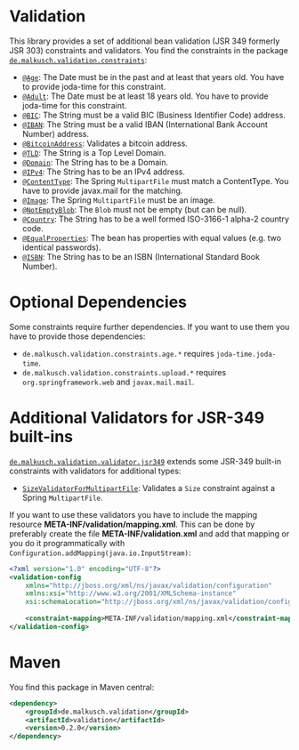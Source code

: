 # Validation
This library provides a set of additional bean validation (JSR 349 formerly JSR 303) constraints and validators.
You find the constraints in the package
[`de.malkusch.validation.constraints`](http://malkusch.github.io/validation/apidocs/de/malkusch/validation/constraints/package-summary.html):

* [`@Age`](http://malkusch.github.io/validation/apidocs/de/malkusch/validation/constraints/age/Age.html): The Date must be in the past and at least that years old. You have to provide joda-time for this constraint.
* [`@Adult`](http://malkusch.github.io/validation/apidocs/de/malkusch/validation/constraints/age/Adult.html): The Date must be at least 18 years old. You have to provide joda-time for this constraint.
* [`@BIC`](http://malkusch.github.io/validation/apidocs/de/malkusch/validation/constraints/banking/BIC.html): The String must be a valid BIC (Business Identifier Code) address.
* [`@IBAN`](http://malkusch.github.io/validation/apidocs/de/malkusch/validation/constraints/banking/IBAN.html): The String must be a valid IBAN (International Bank Account Number) address.
* [`@BitcoinAddress`](http://malkusch.github.io/validation/apidocs/de/malkusch/validation/constraints/banking/BitcoinAddress.html): Validates a bitcoin address.
* [`@TLD`](http://malkusch.github.io/validation/apidocs/de/malkusch/validation/constraints/net/TLD.html): The String is a Top Level Domain.
* [`@Domain`](http://malkusch.github.io/validation/apidocs/de/malkusch/validation/constraints/net/Domain.html): The String has to be a Domain.
* [`@IPv4`](http://malkusch.github.io/validation/apidocs/de/malkusch/validation/constraints/net/IPv4.html): The String has to be an IPv4 address.
* [`@ContentType`](http://malkusch.github.io/validation/apidocs/de/malkusch/validation/constraints/upload/ContentType.html): The Spring `MultipartFile` must match a ContentType. You have to provide javax.mail for the matching.
* [`@Image`](http://malkusch.github.io/validation/apidocs/de/malkusch/validation/constraints/upload/Image.html): The Spring `MultipartFile` must be an image.
* [`@NotEmptyBlob`](http://malkusch.github.io/validation/apidocs/de/malkusch/validation/constraints/upload/NotEmptyBlob.html): The `Blob` must not be empty (but can be null).
* [`@Country`](http://malkusch.github.io/validation/apidocs/de/malkusch/validation/constraints/Country.html): The String has to be a well formed ISO-3166-1 alpha-2 country code.
* [`@EqualProperties`](http://malkusch.github.io/validation/apidocs/de/malkusch/validation/constraints/EqualProperties.html): The bean has properties with equal values (e.g. two identical passwords).
* [`@ISBN`](http://malkusch.github.io/validation/apidocs/de/malkusch/validation/constraints/ISBN.html): The String has to be an ISBN (International Standard Book Number).

# Optional Dependencies
Some constraints require further dependencies. If you want to use them you
have to provide those dependencies:

* `de.malkusch.validation.constraints.age.*` requires `joda-time.joda-time`.
* `de.malkusch.validation.constraints.upload.*` requires `org.springframework.web` and `javax.mail.mail`.

# Additional Validators for JSR-349 built-ins
[`de.malkusch.validation.validator.jsr349`](http://malkusch.github.io/validation/apidocs/de/malkusch/validation/validator/jsr349/package-summary.html)
extends some JSR-349 built-in constraints with validators for additional types:

* [`SizeValidatorForMultipartFile`](http://malkusch.github.io/validation/apidocs/de/malkusch/validation/validator/jsr349/size/SizeValidatorForMultipartFile.html): Validates a `Size` constraint against a Spring `MultipartFile`.

If you want to use these validators you have to include the mapping
resource **META-INF/validation/mapping.xml**. This can be done by 
preferably create the file **META-INF/validation.xml**
and add that mapping or you do it programmatically with `Configuration.addMapping(java.io.InputStream)`:
```xml
<?xml version="1.0" encoding="UTF-8"?>
<validation-config
    xmlns="http://jboss.org/xml/ns/javax/validation/configuration"
    xmlns:xsi="http://www.w3.org/2001/XMLSchema-instance"
    xsi:schemaLocation="http://jboss.org/xml/ns/javax/validation/configuration validation-configuration-1.1.xsd">
    
    <constraint-mapping>META-INF/validation/mapping.xml</constraint-mapping>
</validation-config>
```

# Maven
You find this package in Maven central:
```xml
<dependency>
    <groupId>de.malkusch.validation</groupId>
    <artifactId>validation</artifactId>
    <version>0.2.0</version>
</dependency>
```
